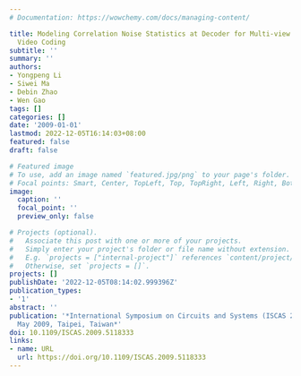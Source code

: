 ```yaml
---
# Documentation: https://wowchemy.com/docs/managing-content/

title: Modeling Correlation Noise Statistics at Decoder for Multi-view Distributed
  Video Coding
subtitle: ''
summary: ''
authors:
- Yongpeng Li
- Siwei Ma
- Debin Zhao
- Wen Gao
tags: []
categories: []
date: '2009-01-01'
lastmod: 2022-12-05T16:14:03+08:00
featured: false
draft: false

# Featured image
# To use, add an image named `featured.jpg/png` to your page's folder.
# Focal points: Smart, Center, TopLeft, Top, TopRight, Left, Right, BottomLeft, Bottom, BottomRight.
image:
  caption: ''
  focal_point: ''
  preview_only: false

# Projects (optional).
#   Associate this post with one or more of your projects.
#   Simply enter your project's folder or file name without extension.
#   E.g. `projects = ["internal-project"]` references `content/project/deep-learning/index.md`.
#   Otherwise, set `projects = []`.
projects: []
publishDate: '2022-12-05T08:14:02.999396Z'
publication_types:
- '1'
abstract: ''
publication: '*International Symposium on Circuits and Systems (ISCAS 2009), 24-17
  May 2009, Taipei, Taiwan*'
doi: 10.1109/ISCAS.2009.5118333
links:
- name: URL
  url: https://doi.org/10.1109/ISCAS.2009.5118333
---
```

